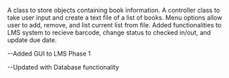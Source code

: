 A class to store objects containing book information. A controller class to take user input and create a text file of a list of books. Menu options allow user to add, remove, and list current list from file. Added functionalities to LMS system to recieve barcode, change status to checked in/out, and update due date.


 --Added GUI to LMS Phase 1
 
 --Updated with Database functionality
